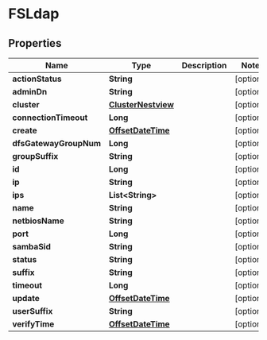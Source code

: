 # FSLdap

## Properties
Name | Type | Description | Notes
------------ | ------------- | ------------- | -------------
**actionStatus** | **String** |  |  [optional]
**adminDn** | **String** |  |  [optional]
**cluster** | [**ClusterNestview**](ClusterNestview.md) |  |  [optional]
**connectionTimeout** | **Long** |  |  [optional]
**create** | [**OffsetDateTime**](OffsetDateTime.md) |  |  [optional]
**dfsGatewayGroupNum** | **Long** |  |  [optional]
**groupSuffix** | **String** |  |  [optional]
**id** | **Long** |  |  [optional]
**ip** | **String** |  |  [optional]
**ips** | **List&lt;String&gt;** |  |  [optional]
**name** | **String** |  |  [optional]
**netbiosName** | **String** |  |  [optional]
**port** | **Long** |  |  [optional]
**sambaSid** | **String** |  |  [optional]
**status** | **String** |  |  [optional]
**suffix** | **String** |  |  [optional]
**timeout** | **Long** |  |  [optional]
**update** | [**OffsetDateTime**](OffsetDateTime.md) |  |  [optional]
**userSuffix** | **String** |  |  [optional]
**verifyTime** | [**OffsetDateTime**](OffsetDateTime.md) |  |  [optional]
